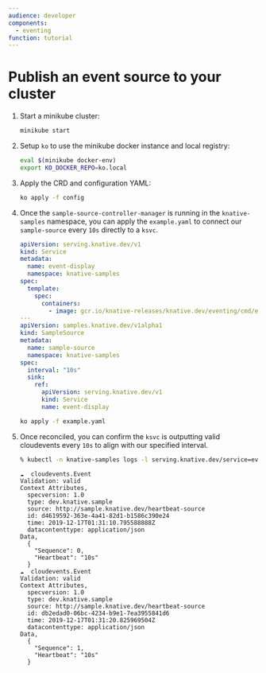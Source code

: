 ```yaml
---
audience: developer
components:
  - eventing
function: tutorial
---
```


# Publish an event source to your cluster

1. Start a minikube cluster:

    ```sh
    minikube start
    ```

1. Setup `ko` to use the minikube docker instance and local registry:

    ```sh
    eval $(minikube docker-env)
    export KO_DOCKER_REPO=ko.local
    ```

1. Apply the CRD and configuration YAML:

    ```sh
    ko apply -f config
    ```

1. Once the `sample-source-controller-manager` is running in the `knative-samples` namespace, you can apply the `example.yaml` to connect our `sample-source` every `10s` directly to a `ksvc`.

    ```yaml
    apiVersion: serving.knative.dev/v1
    kind: Service
    metadata:
      name: event-display
      namespace: knative-samples
    spec:
      template:
        spec:
          containers:
            - image: gcr.io/knative-releases/knative.dev/eventing/cmd/event_display
    ---
    apiVersion: samples.knative.dev/v1alpha1
    kind: SampleSource
    metadata:
      name: sample-source
      namespace: knative-samples
    spec:
      interval: "10s"
      sink:
        ref:
          apiVersion: serving.knative.dev/v1
          kind: Service
          name: event-display
    ```

    ```sh
    ko apply -f example.yaml
    ```

1. Once reconciled, you can confirm the `ksvc` is outputting valid cloudevents every `10s` to align with our specified interval.

    ```sh
    % kubectl -n knative-samples logs -l serving.knative.dev/service=event-display -c user-container -f
    ```

    ```
    ☁️  cloudevents.Event
    Validation: valid
    Context Attributes,
      specversion: 1.0
      type: dev.knative.sample
      source: http://sample.knative.dev/heartbeat-source
      id: d4619592-363e-4a41-82d1-b1586c390e24
      time: 2019-12-17T01:31:10.795588888Z
      datacontenttype: application/json
    Data,
      {
        "Sequence": 0,
        "Heartbeat": "10s"
      }
    ☁️  cloudevents.Event
    Validation: valid
    Context Attributes,
      specversion: 1.0
      type: dev.knative.sample
      source: http://sample.knative.dev/heartbeat-source
      id: db2edad0-06bc-4234-b9e1-7ea3955841d6
      time: 2019-12-17T01:31:20.825969504Z
      datacontenttype: application/json
    Data,
      {
        "Sequence": 1,
        "Heartbeat": "10s"
      }
    ```
